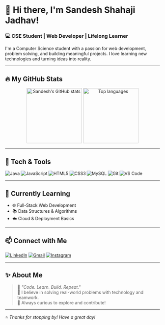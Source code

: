 # 👋 Hi there, I'm Sandesh Shahaji Jadhav!

### 💻 CSE Student | Web Developer | Lifelong Learner

I'm a Computer Science student with a passion for web development, problem solving, and building meaningful projects. I love learning new technologies and turning ideas into reality.

---

## 🔥 My GitHub Stats

<p align="center">
  <img src="https://github-readme-stats.vercel.app/api?username=SandeshJadhav7320&show_icons=true&theme=radical" alt="Sandesh's GitHub stats" height="180"/>
  <img src="https://github-readme-stats.vercel.app/api/top-langs/?username=SandeshJadhav7320&layout=compact&theme=radical" alt="Top languages" height="180"/>
</p>

---

## 🚀 Tech & Tools

![Java](https://img.shields.io/badge/Java-%23ED8B00.svg?style=for-the-badge&logo=java&logoColor=white)
![JavaScript](https://img.shields.io/badge/JavaScript-%23323330.svg?style=for-the-badge&logo=javascript&logoColor=%23F7DF1E)
![HTML5](https://img.shields.io/badge/HTML5-%23E34F26.svg?style=for-the-badge&logo=html5&logoColor=white)
![CSS3](https://img.shields.io/badge/CSS3-%231572B6.svg?style=for-the-badge&logo=css3&logoColor=white)
![MySQL](https://img.shields.io/badge/MySQL-%2300f.svg?style=for-the-badge&logo=mysql&logoColor=white)
![Git](https://img.shields.io/badge/Git-%23F05032.svg?style=for-the-badge&logo=git&logoColor=white)
![VS Code](https://img.shields.io/badge/VS%20Code-%23007ACC.svg?style=for-the-badge&logo=visual-studio-code&logoColor=white)

---

## 🌱 Currently Learning

- 🌐 Full-Stack Web Development
- 📚 Data Structures & Algorithms
- ☁️ Cloud & Deployment Basics

---

## 📫 Connect with Me

[![LinkedIn](https://img.shields.io/badge/LinkedIn-%230077B5.svg?style=for-the-badge&logo=linkedin&logoColor=white)](https://www.linkedin.com/in/YOUR-LINKEDIN)
[![Gmail](https://img.shields.io/badge/Gmail-%23D14836.svg?style=for-the-badge&logo=gmail&logoColor=white)](mailto:YOUR-EMAIL@gmail.com)
[![Instagram](https://img.shields.io/badge/Instagram-%23E4405F.svg?style=for-the-badge&logo=instagram&logoColor=white)](https://www.instagram.com/YOUR-INSTAGRAM)

---

## ✨ About Me

> 🚀 *"Code. Learn. Build. Repeat."*  
> 🌟 I believe in solving real-world problems with technology and teamwork.  
> 🧩 Always curious to explore and contribute!

---

⭐️ *Thanks for stopping by! Have a great day!*
